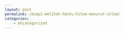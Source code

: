 ```yaml
---
layout: post
permalink: /mimpi-melihat-hantu-hitam-menurut-islam/
categories:
    - Uncategorized
---
```


